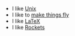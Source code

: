 -   I like [Unix](/Unix_room)
-   I like to [make things fly](http://rotomotion.com)
-   I like
    [LaTeX](http://www.osresearch.net/wiki/index.php/LaTeX_and_MediaWiki)
-   I like [Rockets](http://www.osresearch.net/wiki/index.php/Rockets)
